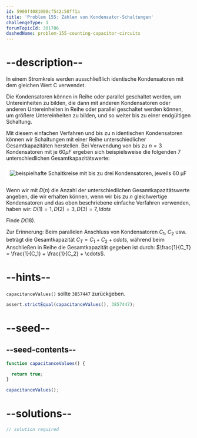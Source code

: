 ```yaml
---
id: 5900f4081000cf542c50ff1a
title: 'Problem 155: Zählen von Kondensator-Schaltungen'
challengeType: 1
forumTopicId: 301786
dashedName: problem-155-counting-capacitor-circuits
---
```


# --description--

In einem Stromkreis werden ausschließlich identische Kondensatoren mit dem gleichen Wert C verwendet.

Die Kondensatoren können in Reihe oder parallel geschaltet werden, um Untereinheiten zu bilden, die dann mit anderen Kondensatoren oder anderen Untereinheiten in Reihe oder parallel geschaltet werden können, um größere Untereinheiten zu bilden, und so weiter bis zu einer endgültigen Schaltung.

Mit diesem einfachen Verfahren und bis zu n identischen Kondensatoren können wir Schaltungen mit einer Reihe unterschiedlicher Gesamtkapazitäten herstellen. Bei Verwendung von bis zu $n = 3$ Kondensatoren mit je $60 μF$ ergeben sich beispielsweise die folgenden 7 unterschiedlichen Gesamtkapazitätswerte:

<img alt="beispielhafte Schaltkreise mit bis zu drei Kondensatoren, jeweils 60 μF" src="https://cdn.freecodecamp.org/curriculum/project-euler/counting-capacitor-circuits.gif" style="background-color: white; padding: 10px; display: block; margin-right: auto; margin-left: auto; margin-bottom: 1.2rem;" />

Wenn wir mit $D(n)$ die Anzahl der unterschiedlichen Gesamtkapazitätswerte angeben, die wir erhalten können, wenn wir bis zu $n$ gleichwertige Kondensatoren und das oben beschriebene einfache Verfahren verwenden, haben wir: $D(1) = 1, D(2) = 3, D(3)=7, ldots$

Finde $D(18)$.

Zur Erinnerung: Beim parallelen Anschluss von Kondensatoren $C_1$, $C_2$ usw. beträgt die Gesamtkapazität $C_T = C_1 + C_2 + cdots$, während beim Anschließen in Reihe die Gesamtkapazität gegeben ist durch: $\frac{1}{C_T} = \frac{1}{C_1} + \frac{1}{C_2} + \cdots$.

# --hints--

`capacitanceValues()` sollte `3857447` zurückgeben.

```js
assert.strictEqual(capacitanceValues(), 3857447);
```

# --seed--

## --seed-contents--

```js
function capacitanceValues() {

  return true;
}

capacitanceValues();
```

# --solutions--

```js
// solution required
```
